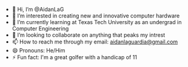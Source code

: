 - 👋 Hi, I’m @AidanLaG
- 👀 I’m interested in creating new and innovative computer hardware
- 🌱 I’m currently learning at Texas Tech University as an undergrad in Computer Engineering
- 💞️ I’m looking to collaborate on anything that peaks my intrest
- 📫 How to reach me through my email: aidanlaguardia@gmail.com
- 😄 Pronouns: He/Him
- ⚡ Fun fact: I'm a great golfer with a handicap of 11

<!---
AidanLaG/AidanLaG is a ✨ special ✨ repository because its `README.md` (this file) appears on your GitHub profile.
You can click the Preview link to take a look at your changes.
--->
